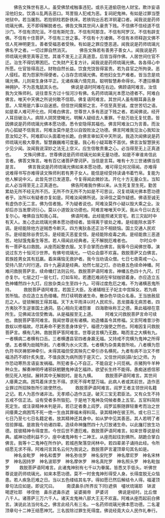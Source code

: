 <!-- { "loadSidebar": true } -->
　　佛告文殊世有恶人。虽受佛禁戒触事违犯。或杀无道偷窃他人财宝。欺诈妄语淫他妇女。饮酒斗乱两舌恶口。骂詈毁人犯戒为恶。复祠祀鬼神。有如是过罪当堕地狱中。若当屠割。若抱铜柱若卧铁床。若铁钩出舌若洋铜灌口者。闻我说是药师琉璃光佛。无不即得解脱者也。佛告文殊其世间人豪贵下贱。不信佛不信经道不信沙门。不信有须陀洹。不信有斯陀含。不信有阿那含。不信有阿罗汉。不信有辟支佛。不信有十住菩萨。不信有三世之事。不信有十方诸佛。不信有本师释迦文佛不信人死神明更生。善者受福恶者受殃。有如是之罪应堕恶道。闻我说是药师琉璃光佛名字之者。一切过罪自然消灭。
　　佛告文殊若有善男子善女人。闻我说是药师琉璃光佛至真等正觉。其谁不发无上正真道意。后皆当得作佛。人居世间仕官不迁。治生不得饥寒困厄。亡失财产无复方计。闻我说是药师琉璃光佛。各各得心中所愿。仕官皆得高迁。财物自然长益。饮食充饶皆得富贵。若为县官之所拘录。恶人侵枉。若为怨家所得便者。心当存念琉璃光佛。若他妇女生产难者。皆当念是琉璃光佛。儿则易生身体平正。无诸疾痛六情完具。聪明智慧寿命得长。不遭抂横善神拥护。不为恶鬼舐其头也。
　　佛说是语时阿难在右边。佛顾语阿难言。汝信我为文殊师利。说往昔东方过十恒河沙有佛。名药师琉璃光本愿功德者不。阿难白佛言。唯天中天佛之所说何敢不信耶。佛复语阿难言。其世间人虽有眼耳鼻舌身意。人常用是六事以自迷惑。但信世间魔邪之言。不信至真至诚。度世苦切之语。如是辈人难可开化也。阿难白佛言。世尊世人多有恶逆下贱之者。若闻佛说。经开人耳目破治人。病除人阴冥使睹光。明解人疑结去人重罪。千劫万劫无复忧患。皆因佛说是药师琉璃光佛本愿功德。悉令安隐得其福也。佛言阿难汝口为言善。而汝内心狐疑不信我言。阿难汝莫作是念以自毁败汝之功德。佛言阿难我见汝心我知汝意汝知之不。阿难即以头面着地长跪。白佛言审如天中天所说。我造次闻佛说是药师琉璃光极大尊贵。智慧巍巍难可度量。我心有小疑耳敢不首伏。佛言汝智慧狭劣少见少闻。汝闻我说深妙之法无上空义。应生信敬贵重之心。必当得至无上正真道也。
　　文殊问佛言。世尊佛说是药师琉璃光如来无量功德。如是不审谁肯信此言者。佛答文殊言。唯有百亿诸菩萨摩诃萨。当信是言耳。唯有十方三世诸佛当信是言。
　　佛言我说是药师琉璃光佛如来本愿功德。难可得见何况得闻。亦难得说难得书写亦难得读文殊师利若有男子女人。能信是经受持读诵书着竹帛。复能为他人解说中义。此皆先世已发道意。今复得闻此微妙法。开化十方无量众生。当知此人必当得至无上正真道也。
　　佛告阿难我作佛以来。从生死复至生死。勤苦累劫无所不经无所不历。无所不作无所不为如是不可思议。况复琉璃光佛本愿功德者乎。汝所以有疑者亦复如是。阿难汝闻佛所说。汝谛信之莫作疑惑。佛语至诚无有虚伪亦无二言。佛为信者施。不为疑者说也。阿难汝莫作小疑以毁大乘之业。汝却后亦当发摩诃衍心。莫以小道毁汝功德也。阿难言唯唯天中天。我从今日以去无复尔心。唯佛自当知我心耳。
　　佛语阿难。此经能照诸天宫宅。若三灾起时中有天人。发心念此琉璃光佛本愿功德经者。皆得离于彼处之难。是经能除水涸不调。是经能除他方逆贼悉令断灭。四方夷狄各还正治不相娆恼。国土交通人民欢乐。是经能除谷贵饥冻。是经能灭恶星变怪。是经能除疫毒之病。是经能救三恶道苦。地狱饿鬼畜生等苦。若人得闻此经典者。无不解脱厄难者也。
　　尔时众中有一菩萨名曰救脱。从座而起整衣服。叉手合掌而白佛言。我等今日闻佛世尊。演说过东方十恒河沙世界。有佛号琉璃光。一切众会靡不欢喜。救脱菩萨又白佛言。若族姓男女其有尪羸。着床痛恼无救护者。我今当劝请众僧。七日七夜斋戒一心。受持八禁六时行道。四十九遍读是经典。劝然七层之灯。亦劝悬五色续命神幡。阿难问救脱菩萨言。续命幡灯法则云何。救脱菩萨语阿难言。神幡五色四十九尺。灯亦复尔。七层之灯一层七灯。灯如车轮。若遭厄难闭在牢狱枷锁着身。亦应造立五色神幡然四十九灯。应放杂类众生至四十九。可得过度危厄之难。不为诸横恶鬼所持。
　　救脱菩萨语阿难言。若国王大臣。及诸辅相王子妃主中宫婇女。若为病苦所恼。亦应造立五色缯幡。然灯续明救诸生命。散杂色华烧众名香。王当放赦屈厄之人。徒锁解脱王得其福。天下太平雨泽以时人民欢乐。恶龙摄毒无病苦者。四方夷狄不生逆害国土通洞。慈心相向无诸怨害　四海歌咏称王之德。乘此福禄在意所生。见佛闻法信受教诲。从是福报至无上道。
　　阿难又问救脱菩萨言命可续也。救脱菩萨答阿难言。我闻世尊说有诸横。劝造幡盖令其修福。又言阿难昔沙弥救蚁以修福故。尽其寿命不更苦患身体安宁。福德力强使之然也。阿难因复问救脱菩萨言。横有几种。救脱菩萨答阿难言。世尊说言横乃无数。略而言之大横有九。一者横病二者横有口舌。三者横遭县官四者身羸无福。又持戒不完横为鬼神之所得便。五者横为劫贼所剥。六者横为水火灾漂。七者横为杂类禽兽所啖。八者横为怨仇符书厌祷邪神牵引。未得其福但受其殃先亡牵引亦名横死。九者有病不治又不修福汤药不顺针炙失度。不值良医为病所困于是灭亡。又信世间妖[薛/女]之师。为作恐动寒热言语妄发祸福。所犯者多心不自正。不能自定卜问觅祸。杀猪狗牛羊种种众生。解奏神明呼诸邪妖魍魉鬼神请乞福祚。欲望长生终不能得。愚痴迷惑信邪倒见死入地狱。展转其中无解脱时。是名九横。
　　救脱菩萨语阿难言。其世间人痿黄之病。困笃着床求生不得。求死不得考楚万端。此病人者或其前世。造作恶业罪过所招殃咎所引故使然也。
　　救脱菩萨语阿难言。阎罗王者主领世间名籍之记。若人为恶作诸非法。无孝顺心造作五逆。破灭三宝无君臣法。又有众生不持五戒不信正法。设有受者多所毁犯。于是地下鬼神及伺候者奏上五官。五官料简除死定生。或注录精神未判是非。若已定者奏上阎罗。阎罗监察随罪轻重考而治之世间痿黄之病困笃不死一绝一生由其罪福未得料简。录其精神在彼王所。或七日二三七日乃至七七日名籍定者。放其精神还其身中。如从梦中见其善恶。其人若明了者信验罪福。是故我今劝诸四辈。造续命神旛然四十九灯放诸生命。以此旛灯放生功德。拔彼精神令得度苦。今世后世不遭厄难。救脱菩萨语阿难言。如来世尊说是经典。威神功德利益不少。座中诸鬼神有十二神王。从座而起往到佛所。胡跪合掌白佛言。我等十二鬼神在所作护。若城邑聚落空闲林中。若四辈弟子诵持此经。令所结愿无求不得。阿难问言其名云何为我说之。救脱菩萨言灌顶章句其名如是。
　　神名金毗罗　神名和耆罗　神名弥佉罗　神名安陀罗　神名摩尼罗　神名宋林罗　神名因持罗　神名波耶罗　神名摩休罗　神名真陀罗　神名照头罗　神名毗伽罗
　　救脱菩萨语阿难言。此诸鬼神别有七千以为眷属。皆悉叉手低头。听佛世尊说是药师琉璃光。如来本愿功德。莫不一时舍鬼神形得受人身。长得度脱无众恼患。若人疾急厄难之日。当以五色缕结其名字。得如愿已然后解结令人得。福灌顶章句法应如是。即说咒曰。
　　南谟鼻杀(所界反下同)遮俱　嚧吠琉璃耶　钵波喝逻社耶　哆侄他　鼻杀遮鼻杀遮　娑婆揭帝　萨婆诃
　　佛说是经时。比丘僧八千人。诸菩萨三万六千人。诸天龙鬼神八部大王无不欢喜。阿难从座而起前白佛言。演说此法当何名之。佛言此经凡有三名。一名药师琉璃光佛本愿功德。二名灌顶章句十二神王结愿神咒。三名拔除过罪生死得度。佛说经竟大众人民作礼奉行。


